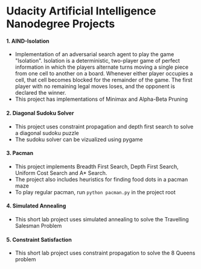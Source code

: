 # Udacity Artificial Intelligence Nanodegree Projects

#### 1. AIND-Isolation
- Implementation of an adversarial search agent to play the game "Isolation". Isolation is a deterministic, two-player game of perfect information in which the players alternate turns moving a single piece from one cell to another on a board. Whenever either player occupies a cell, that cell becomes blocked for the remainder of the game. The first player with no remaining legal moves loses, and the opponent is declared the winner.
- This project has implementations of Minimax and Alpha-Beta Pruning
#### 2. Diagonal Sudoku Solver
- This project uses constraint propagation and depth first search to solve a diagonal sudoku puzzle
- The sudoku solver can be vizualized using pygame
#### 3. Pacman
- This project implements Breadth First Search, Depth First Search, Uniform Cost Search and A* Search.
- The project also includes heuristics for finding food dots in a pacman maze
- To play regular pacman, run `python pacman.py` in the project root
#### 4. Simulated Annealing
- This short lab project uses simulated annealing to solve the Travelling Salesman Problem
#### 5. Constraint Satisfaction
- This short lab project uses constraint propagation to solve the 8 Queens problem